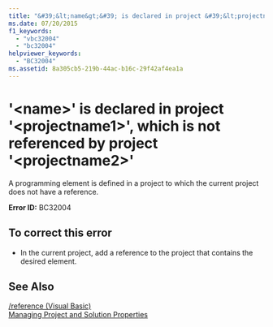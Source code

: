 ```yaml
---
title: "&#39;&lt;name&gt;&#39; is declared in project &#39;&lt;projectname1&gt;&#39;, which is not referenced by project &#39;&lt;projectname2&gt;&#39;"
ms.date: 07/20/2015
f1_keywords: 
  - "vbc32004"
  - "bc32004"
helpviewer_keywords: 
  - "BC32004"
ms.assetid: 8a305cb5-219b-44ac-b16c-29f42af4ea1a
---
```

# &#39;&lt;name&gt;&#39; is declared in project &#39;&lt;projectname1&gt;&#39;, which is not referenced by project &#39;&lt;projectname2&gt;&#39;
A programming element is defined in a project to which the current project does not have a reference.  
  
 **Error ID:** BC32004  
  
## To correct this error  
  
- In the current project, add a reference to the project that contains the desired element.  
  
## See Also  
  
 [/reference (Visual Basic)](../../visual-basic/reference/command-line-compiler/reference.md)  
 [Managing Project and Solution Properties](/visualstudio/ide/managing-project-and-solution-properties)
